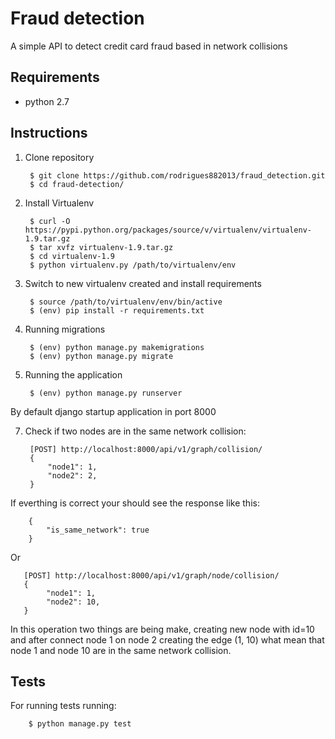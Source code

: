 # Fraud detection
A simple API to detect credit card fraud based in network collisions

## Requirements
* python 2.7


## Instructions

1. Clone repository

		$ git clone https://github.com/rodrigues882013/fraud_detection.git
		$ cd fraud-detection/
 
2. Install Virtualenv
      
		$ curl -O https://pypi.python.org/packages/source/v/virtualenv/virtualenv-1.9.tar.gz
		$ tar xvfz virtualenv-1.9.tar.gz
		$ cd virtualenv-1.9
		$ python virtualenv.py /path/to/virtualenv/env

3. Switch to new virtualenv created and install requirements

		$ source /path/to/virtualenv/env/bin/active
		$ (env) pip install -r requirements.txt
    
       
5. Running migrations

		$ (env) python manage.py makemigrations
		$ (env) python manage.py migrate
       
6. Running the application

		$ (env) python manage.py runserver

By default django startup application in port 8000

7. Check if two nodes are in the same network collision:

        
		[POST] http://localhost:8000/api/v1/graph/collision/
		{
			"node1": 1,
			"node2": 2,
		}

If everthing is correct your should see the response like this:

		{
			"is_same_network": true
		}
       
Or

       [POST] http://localhost:8000/api/v1/graph/node/collision/
	   {
			"node1": 1,
			"node2": 10,
	   }
	   
In this operation two things are being make, creating new node with id=10 and after 
connect node 1 on node 2 creating the edge (1, 10) what mean that node 1 and node 10
are in the same network collision.


## Tests

For running tests running:

		$ python manage.py test
       

